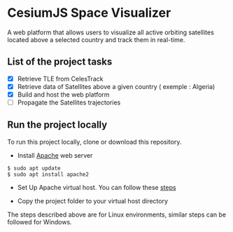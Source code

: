# CesiumJS Space Visualizer

A web platform that allows users to visualize all active orbiting satellites located above a selected country and track them in real-time.


## List of the project tasks

- [x] Retrieve TLE from CelesTrack
- [x] Retrieve data of Satellites above a given country ( exemple : Algeria)
- [x] Build and host the web platform
- [ ] Propagate the Satellites trajectories

## Run the project locally

To run this project locally, clone or download this repository.

- Install [Apache](https://httpd.apache.org/) web server

```
$ sudo apt update
$ sudo apt install apache2
```

- Set Up Apache virtual host. You can follow these [steps](https://www.digitalocean.com/community/tutorials/how-to-set-up-apache-virtual-hosts-on-ubuntu-16-04)

- Copy the project folder to your virtual host directory


The steps described above are for Linux environments, similar steps can be followed for Windows.
